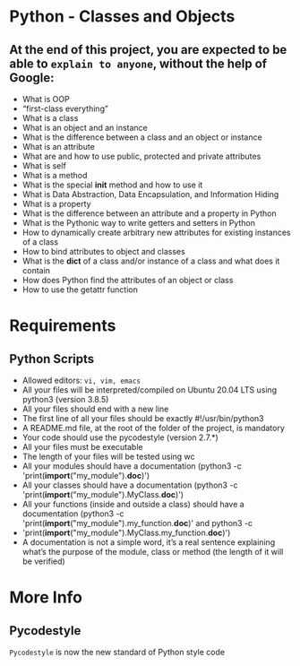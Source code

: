 # Python - Classes and Objects
## At the end of this project, you are expected to be able to `explain to anyone`, without the help of Google:<br/>
* What is OOP <br/>
* “first-class everything” <br/>
* What is a class <br/>
* What is an object and an instance <br/>
* What is the difference between a class and an object or instance <br/>
* What is an attribute <br/>
* What are and how to use public, protected and private attributes <br/>
* What is self <br/>
* What is a method <br/>
* What is the special __init__ method and how to use it <br/>
* What is Data Abstraction, Data Encapsulation, and Information Hiding <br/>
* What is a property <br/>
* What is the difference between an attribute and a property in Python <br/>
* What is the Pythonic way to write getters and setters in Python <br/>
* How to dynamically create arbitrary new attributes for existing instances of a class <br/>
* How to bind attributes to object and classes <br/>
* What is the __dict__ of a class and/or instance of a class and what does it contain <br/>
* How does Python find the attributes of an object or class <br/>
* How to use the getattr function <br/>

# Requirements <br/>
## Python Scripts <br/>
* Allowed editors: `vi, vim, emacs` <br/>
* All your files will be interpreted/compiled on Ubuntu 20.04 LTS using python3 (version 3.8.5) <br/>
* All your files should end with a new line <br/>
* The first line of all your files should be exactly #!/usr/bin/python3 <br/>
* A README.md file, at the root of the folder of the project, is mandatory <br/>
* Your code should use the pycodestyle (version 2.7.*) <br/>
* All your files must be executable <br/>
* The length of your files will be tested using wc <br/>
* All your modules should have a documentation (python3 -c 'print(__import__("my_module").__doc__)') <br/>
* All your classes should have a documentation (python3 -c 'print(__import__("my_module").MyClass.__doc__)') <br/>
* All your functions (inside and outside a class) should have a documentation (python3 -c 'print(__import__("my_module").my_function.__doc__)' and python3 -c <br/>
* 'print(__import__("my_module").MyClass.my_function.__doc__)') <br/>
* A documentation is not a simple word, it’s a real sentence explaining what’s the purpose of the module, class or method (the length of it will be verified) <br/>
# More Info <br/>
## Pycodestyle <br/>
`Pycodestyle` is now the new standard of Python style code <br/>
